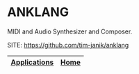 # ANKLANG

 MIDI and Audio Synthesizer and Composer.

 SITE: https://github.com/tim-janik/anklang

 | [Applications](https://portable-linux-apps.github.io/apps.html) | [Home](https://portable-linux-apps.github.io)
 | --- | --- |
